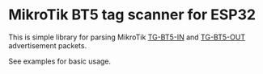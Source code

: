 # MikroTik BT5 tag scanner for ESP32

This is simple library for parsing MikroTik [TG-BT5-IN](https://mikrotik.com/product/tg_bt5_in) and [TG-BT5-OUT](https://mikrotik.com/product/tg_bt5_out) advertisement packets.

See examples for basic usage.

